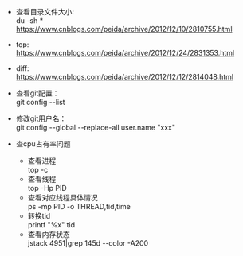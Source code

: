 * 查看目录文件大小: \
    du -sh * \
    https://www.cnblogs.com/peida/archive/2012/12/10/2810755.html
* top: \
    https://www.cnblogs.com/peida/archive/2012/12/24/2831353.html
* diff: \
    https://www.cnblogs.com/peida/archive/2012/12/12/2814048.html

* 查看git配置：\
    git config --list
* 修改git用户名：\
    git config --global --replace-all user.name "xxx"
    
    
* 查cpu占有率问题
    * 查看进程 \
        top -c
    * 查看线程 \
        top -Hp PID
    * 查看对应线程具体情况 \
        ps -mp PID -o THREAD,tid,time
    * 转换tid \
        printf "%x" tid
    * 查看内存状态 \
        jstack 4951|grep 145d --color -A200
        
        

        